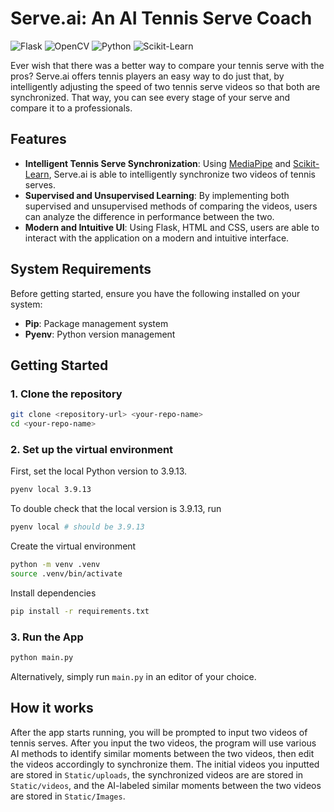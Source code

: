 # Serve.ai: An AI Tennis Serve Coach
![Flask](https://img.shields.io/badge/Flask-000000?style=for-the-badge&logo=flask&logoColor=white)
![OpenCV](https://img.shields.io/badge/OpenCV-27338e?style=for-the-badge&logo=OpenCV&logoColor=white)
![Python](https://img.shields.io/badge/Python-FFD43B?style=for-the-badge&logo=python&logoColor=blue)
![Scikit-Learn](https://img.shields.io/badge/scikit_learn-F7931E?style=for-the-badge&logo=scikit-learn&logoColor=white)

Ever wish that there was a better way to compare your tennis serve with the pros? Serve.ai offers tennis players an easy way to do just that, by intelligently adjusting the speed of two tennis serve videos so that both are synchronized. That way, you can see every stage of your serve and compare it to a professionals.

## Features

- **Intelligent Tennis Serve Synchronization**: Using [MediaPipe](https://chuoling.github.io/mediapipe/) and [Scikit-Learn](https://scikit-learn.org/stable/), Serve.ai is able to intelligently synchronize two videos of tennis serves. 
- **Supervised and Unsupervised Learning**: By implementing both supervised and unsupervised methods of comparing the videos, users can analyze the difference in performance between the two.
- **Modern and Intuitive UI**: Using Flask, HTML and CSS, users are able to interact with the application on a modern and intuitive interface.

## System Requirements

Before getting started, ensure you have the following installed on your system:

- **Pip**: Package management system
- **Pyenv**: Python version management


## Getting Started
### 1. Clone the repository
```bash
git clone <repository-url> <your-repo-name>
cd <your-repo-name>
```
### 2. Set up the virtual environment 
First, set the local Python version to 3.9.13.
```bash
pyenv local 3.9.13
```
To double check that the local version is 3.9.13, run
```bash
pyenv local # should be 3.9.13
```
Create the virtual environment
```bash
python -m venv .venv
source .venv/bin/activate
```
Install dependencies
```bash
pip install -r requirements.txt
```
### 3. Run the App
```bash
python main.py
```
Alternatively, simply run `main.py` in an editor of your choice.

## How it works
After the app starts running, you will be prompted to input two videos of tennis serves. After you input the two videos, the program will use various AI methods to identify similar moments between the two videos, then edit the videos accordingly to synchronize them. The initial videos you inputted are stored in `Static/uploads`, the synchronized videos are are stored in `Static/videos`, and the AI-labeled similar moments between the two videos are stored in `Static/Images`.
